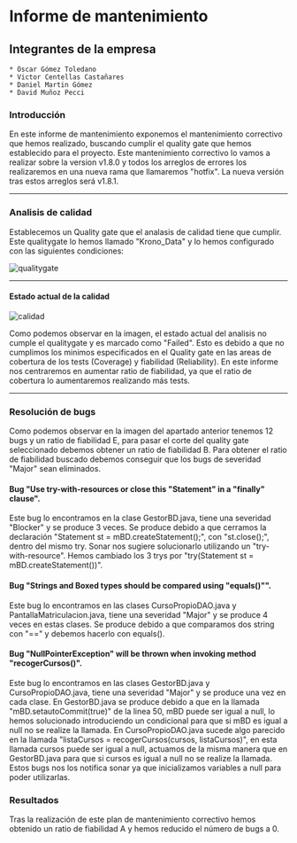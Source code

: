 # Informe de mantenimiento

## Integrantes de la empresa

	* Óscar Gómez Toledano
	* Victor Centellas Castañares
	* Daniel Martin Gómez
	* David Muñoz Pecci

### Introducción

En este informe de mantenimiento exponemos el mantenimiento correctivo que hemos realizado, buscando cumplir el quality  gate que hemos establecido para el proyecto. Este mantenimiento correctivo lo vamos a realizar sobre la version v1.8.0 y todos los arreglos de errores los realizaremos en una nueva rama que llamaremos "hotfix". La nueva versión tras estos arreglos será v1.8.1.

---

### Analisis de calidad

Establecemos un Quality gate que el analasis de calidad tiene que cumplir. Este qualitygate lo hemos llamado "Krono_Data" y lo hemos configurado con las siguientes condiciones:

![qualitygate](https://user-images.githubusercontent.com/99763441/208732938-a3c0ce27-526c-4fad-b093-cc9d36f8258a.PNG)

---

#### Estado actual de la calidad 

![calidad](https://user-images.githubusercontent.com/99763441/208732951-0812948c-2975-44d0-b4ef-cde1ba5c429a.PNG)

Como podemos observar en la imagen, el estado actual del analisis no cumple el qualitygate y es marcado como "Failed". Esto es debido a que no cumplimos los minimos especificados en el Quality gate en las areas de cobertura de los tests (Coverage) y fiabilidad (Reliability). En este informe nos centraremos en aumentar ratio de fiabilidad, ya que el ratio de cobertura lo aumentaremos realizando más tests.

---

### Resolución de bugs

Como podemos observar en la imagen del apartado anterior tenemos 12 bugs y un ratio de fiabilidad E, para pasar el corte del quality gate seleccionado debemos obtener un ratio de fiabilidad B. Para obtener el ratio de fiabilidad buscado debemos conseguir que los bugs de severidad "Major" sean eliminados.

#### Bug "Use try-with-resources or close this "Statement" in a "finally" clause".

Este bug lo encontramos en la clase GestorBD.java, tiene una severidad "Blocker" y se produce 3 veces. Se produce debido a que cerramos la declaración "Statement st = mBD.createStatement();", con "st.close();", dentro del mismo try. Sonar nos sugiere solucionarlo utilizando un "try-with-resource". Hemos cambiado los 3 trys por "try(Statement st = mBD.createStatement())".

#### Bug "Strings and Boxed types should be compared using "equals()"".

Este bug lo encontramos en las clases CursoPropioDAO.java y PantallaMatriculacion.java, tiene una severidad "Major" y se produce 4 veces en estas clases. Se produce debido a que comparamos dos string con "==" y debemos hacerlo con equals(). 

#### Bug "NullPointerException" will be thrown when invoking method "recogerCursos()".

Este bug lo encontramos en las clases GestorBD.java y CursoPropioDAO.java, tiene una severidad "Major" y se produce una vez en cada clase. En GestorBD.java se produce debido a que en la llamada "mBD.setautoCommit(true)" de la linea 50, mBD puede ser igual a null, lo hemos solucionado introduciendo un condicional para que si mBD es igual a null no se realize la llamada. En CursoPropioDAO.java sucede algo parecido en la llamada "listaCursos = recogerCursos(cursos, listaCursos)", en esta llamada cursos puede ser igual a null, actuamos de la misma manera que en GestorBD.java para que si cursos es igual a null no se realize la llamada. Estos bugs nos los notifica sonar ya que inicializamos variables a null para poder utilizarlas.


### Resultados

Tras la realización de este plan de mantenimiento correctivo hemos obtenido un ratio de fiabilidad A y hemos reducido el número de bugs a 0.
